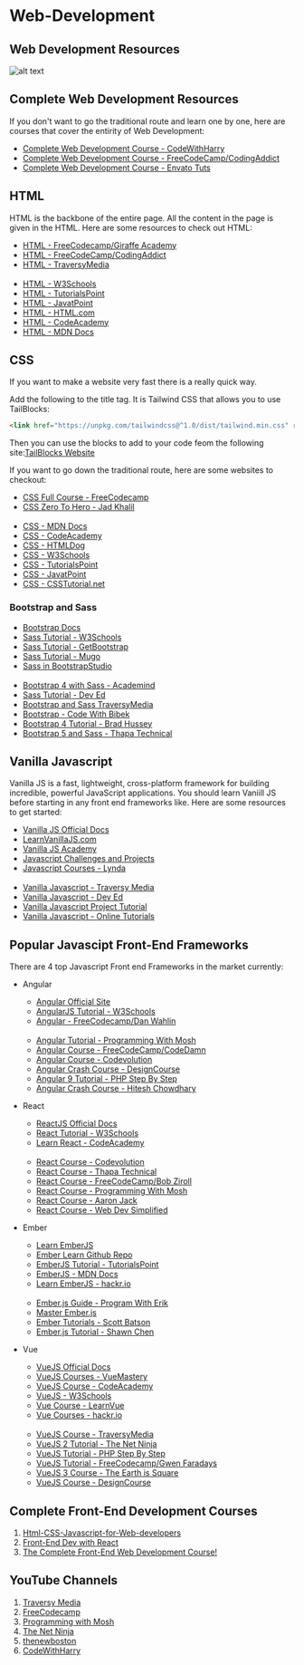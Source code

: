 # Web-Development
 **Web Development Resources**
 --
![alt text](https://w3-lab.com/wp-content/uploads/2019/12/Get-the-Most-Fancied-Web-Development-Services-min-scaled.jpg)

## Complete Web Development Resources

If you don't want to go the traditional route and learn one by one, here are courses that cover the entirity of Web Development:

- [Complete Web Development Course - CodeWithHarry](https://www.youtube.com/playlist?list=PLu0W_9lII9agiCUZYRsvtGTXdxkzPyItg)
- [Complete Web Development Course - FreeCodeCamp/CodingAddict](https://www.youtube.com/watch?v=mU6anWqZJcc)
- [Complete Web Development Course - Envato Tuts](https://www.youtube.com/playlist?list=PLgGbWId6zgaWZkPFI4Sc9QXDmmOWa1v5F)

## HTML

HTML is the backbone of the entire page. All the content in the page is given in the HTML. Here are some resources to check out HTML:

- [HTML - FreeCodecamp/Giraffe Academy](https://www.youtube.com/watch?v=pQN-pnXPaVg)
- [HTML - FreeCodeCamp/CodingAddict](https://www.youtube.com/watch?v=mU6anWqZJcc)
- [HTML - TraversyMedia](https://www.youtube.com/watch?v=UB1O30fR-EE)
<br><br>
- [HTML - W3Schools](https://www.w3schools.com/html/)
- [HTML - TutorialsPoint](https://www.tutorialspoint.com/html/index.htm)
- [HTML - JavatPoint](javatpoint.com/html-tutorial)
- [HTML - HTML.com](https://html.com/)
- [HTML - CodeAcademy](https://www.codecademy.com/learn/learn-html)
- [HTML - MDN Docs](https://developer.mozilla.org/en-US/docs/Web/HTML)

## CSS

If you want to make a website very fast there is a really quick way.

Add the following to the title tag. It is Tailwind CSS that allows you to use TailBlocks:
```HTML
<link href="https://unpkg.com/tailwindcss@^1.0/dist/tailwind.min.css" rel="stylesheet">
```
Then you can use the blocks to add to your code feom the following site:[TailBlocks Website](https://mertjf.github.io/tailblocks/)

If you want to go down the traditional route, here are some websites to checkout:

- [CSS Full Course - FreeCodecamp](https://www.youtube.com/watch?v=ieTHC78giGQ)
- [CSS Zero To Hero - Jad Khalil](https://www.youtube.com/watch?v=1Rs2ND1ryYc)
<br><br>
- [CSS - MDN Docs](https://developer.mozilla.org/en-US/docs/Learn/CSS/First_steps)
- [CSS - CodeAcademy](https://www.codecademy.com/learn/learn-css)
- [CSS - HTMLDog](https://htmldog.com/guides/css/)
- [CSS - W3Schools](https://www.w3schools.com/css/)
- [CSS - TutorialsPoint](https://www.tutorialspoint.com/css/index.htm)
- [CSS - JavatPoint](https://www.javatpoint.com/css-tutorial)
- [CSS - CSSTutorial.net](https://www.csstutorial.net/)

### Bootstrap and Sass

- [Bootstrap Docs](https://getbootstrap.com/)
- [Sass Tutorial - W3Schools](https://www.w3schools.com/sass/)
- [Sass Tutorial - GetBootstrap](https://getbootstrap.com/docs/4.0/getting-started/theming/)
- [Sass Tutorial - Mugo](https://www.mugo.ca/Blog/How-to-customize-Bootstrap-4-using-Sass)
- [Sass in BootstrapStudio](https://bootstrapstudio.io/tutorials/writing-sass)
<br><br>
- [Bootstrap 4 with Sass - Academind](https://www.youtube.com/watch?v=6Ovw43Dkp44)
- [Sass Tutorial - Dev Ed](https://www.youtube.com/watch?v=Zz6eOVaaelI)
- [Bootstrap and Sass TraversyMedia](https://www.youtube.com/playlist?list=PLillGF-RfqbbpWowfjk9_Vv8XUuTBFPut)
- [Bootstrap - Code With Bibek](https://www.youtube.com/watch?v=APlvSxO0TvQ)
- [Bootstrap 4 Tutorial - Brad Hussey](https://www.youtube.com/watch?v=pZD2casdkXM)
- [Bootstrap 5 and Sass - Thapa Technical](https://www.youtube.com/watch?v=-fAGionF5HI)

## Vanilla Javascript

Vanilla JS is a fast, lightweight, cross-platform framework for building incredible, powerful JavaScript applications. You should learn Vaniill JS before starting in any front end frameworks like. Here are some resources to get started:

- [Vanilla JS Official Docs](http://vanilla-js.com/)
- [LearnVanillaJS.com](http://vanilla-js.com/)
- [Vanilla JS Academy](https://vanillajsacademy.com/#:~:text=The%20Vanilla%20JS%20Academy%20is,to%20help%20you%20get%20started.)
- [Javascript Challenges and Projects](https://javascript30.com/)
- [Javascript Courses - Lynda](https://www.lynda.com/learning-paths/Web/become-a-vanilla-javascript-developer)
<br><br>
- [Vanilla Javascript - Traversy Media](https://www.youtube.com/playlist?list=PLillGF-RfqbbnEGy3ROiLWk7JMCuSyQtX)
- [Vanilla Javascript - Dev Ed](https://www.youtube.com/playlist?list=PLDyQo7g0_nsXlSfuoBpG5Fgz0Qe3IvWnA)
- [Vanilla Javascript Project Tutorial](https://www.youtube.com/watch?v=Ttf3CEsEwMQ)
- [Vanilla Javascript - Online Tutorials](https://www.youtube.com/playlist?list=PL5e68lK9hEzd6RUzREoABqimRI4SY63ND)

## Popular Javascipt Front-End Frameworks

There are 4 top Javascript Front end Frameworks in the market currently:

- Angular
  - [Angular Official Site](https://angular.io/)
  - [AngularJS Tutorial - W3Schools](https://www.w3schools.com/angular/)
  - [Angular - FreeCodecamp/Dan Wahlin](https://www.freecodecamp.org/news/want-to-learn-angular-heres-our-free-33-part-course-by-dan-wahlin-fc2ff27ab451/)
<br><br>
  - [Angular Tutorial - Programming With Mosh](https://www.youtube.com/watch?v=k5E2AVpwsko)
  - [Angular Course - FreeCodeCamp/CodeDamn](https://www.youtube.com/watch?v=2OHbjep_WjQ)
  - [Angular Course - Codevolution](https://www.youtube.com/playlist?list=PLC3y8-rFHvwhBRAgFinJR8KHIrCdTkZcZ)
  - [Angular Crash Course - DesignCourse](https://www.youtube.com/watch?v=_TLhUCjY9iA)
  - [Angular 9 Tutorial - PHP Step By Step](https://www.youtube.com/playlist?list=PL8p2I9GklV45GP23mlinXabp4d4ASdtzK)
  - [Angular Crash Course - Hitesh Chowdhary](https://www.youtube.com/watch?v=T_Fe4IaG0KU)

- React

  - [ReactJS Official Docs](https://reactjs.org/)
  - [React Tutorial - W3Schools](https://www.w3schools.com/react/)
  - [Learn React - CodeAcademy](https://www.codecademy.com/learn/react-101)
<br><br>
  - [React Course - Codevolution](https://www.youtube.com/playlist?list=PLC3y8-rFHvwgg3vaYJgHGnModB54rxOk3)
  - [React Course - Thapa Technical](https://www.youtube.com/playlist?list=PLwGdqUZWnOp3aROg4wypcRhZqJG3ajZWJ)
  - [React Course - FreeCodeCamp/Bob Ziroll](https://www.youtube.com/watch?v=DLX62G4lc44)
  - [React Course - Programming With Mosh](https://www.youtube.com/watch?v=Ke90Tje7VS0)
  - [React Course - Aaron Jack](https://www.youtube.com/watch?v=MRIMT0xPXFI)
  - [React Course - Web Dev Simplified](https://www.youtube.com/watch?v=hQAHSlTtcmY)

- Ember
  - [Learn EmberJS](https://emberjs.com/learn/)
  - [Ember Learn Github Repo](https://github.com/ember-learn)
  - [EmberJS Tutorial - TutorialsPoint](https://www.tutorialspoint.com/emberjs/index.htm)
  - [EmberJS - MDN Docs](https://developer.mozilla.org/en-US/docs/Learn/Tools_and_testing/Client-side_JavaScript_frameworks/Ember_getting_started)
  - [Learn EmberJS - hackr.io](https://hackr.io/tutorials/learn-ember-js)
<br><br>
  - [Ember.js Guide - Program With Erik](https://www.youtube.com/playlist?list=PL-lxoPS_1OXWBn3h1mNyX2ZVGYsn5-akf)
  - [Master Ember.js](https://www.youtube.com/playlist?list=PLnIJ02CcZiYBNRg_ZGMSNS5tHRgI9jvCG)
  - [Ember Tutorials - Scott Batson](https://www.youtube.com/playlist?list=PLelL5s7nDFKVVPZNwfnuDG-Xe_28F1PSO)
  - [Ember.js Tutorial - Shawn Chen](https://www.youtube.com/watch?v=eQUvN9Ujs1s)

- Vue
  - [VueJS Official Docs](https://vuejs.org/v2/guide/)
  - [VueJS Courses - VueMastery](https://www.vuemastery.com/courses/)
  - [VueJS Course -  CodeAcademy](https://www.codecademy.com/learn/learn-vue-js)
  - [VueJS - W3Schools](https://www.w3schools.com/whatis/whatis_vue.asp)
  - [Vue Course - LearnVue](https://learnvue.co/)
  - [Vue Courses - hackr.io](https://hackr.io/tutorials/learn-vue-js)
<br><br>
  - [VueJS Course - TraversyMedia](https://www.youtube.com/watch?v=Wy9q22isx3U)
  - [VueJS 2 Tutorial - The Net Ninja](https://www.youtube.com/playlist?list=PL4cUxeGkcC9gQcYgjhBoeQH7wiAyZNrYa)
  - [VueJS Tutorial - PHP Step By Step](https://www.youtube.com/playlist?list=PL8p2I9GklV45qwTH-mdzllUuFRJO-euYn)
  - [VueJS Tutorial - FreeCodecamp/Gwen Faradays](https://www.youtube.com/watch?v=4deVCNJq3qc)
  - [VueJS 3 Course - The Earth is Square](https://www.youtube.com/watch?v=ZqgiuPt5QZo)
  - [VueJS Course - DesignCourse](https://www.youtube.com/watch?v=78tNYZUS-ps)

## Complete Front-End Development Courses
1. [Html-CSS-Javascript-for-Web-developers](https://www.coursera.org/learn/html-css-javascript-for-web-developers)
2. [Front-End Dev with React](https://www.coursera.org/learn/front-end-react)
3. [The Complete Front-End Web Development Course!](https://www.udemy.com/course/front-end-web-development/?LSNPUBID=JVFxdTr9V80&ranEAID=JVFxdTr9V80&ranMID=39197&ranSiteID=JVFxdTr9V80-DGlzadS4uS9MyqQ.1GjAAg&utm_medium=udemyads&utm_source=aff-campaign)



## YouTube Channels
1. [Traversy Media](https://www.youtube.com/channel/UC29ju8bIPH5as8OGnQzwJyA)
2. [FreeCodecamp](https://www.youtube.com/channel/UC8butISFwT-Wl7EV0hUK0BQ)
3. [Programming with Mosh](https://www.youtube.com/user/programmingwithmosh)
4. [The Net Ninja](https://www.youtube.com/channel/UCW5YeuERMmlnqo4oq8vwUpg)
5. [thenewboston](https://www.youtube.com/user/thenewboston)
6. [CodeWithHarry](https://www.youtube.com/channel/UCeVMnSShP_Iviwkknt83cww)
